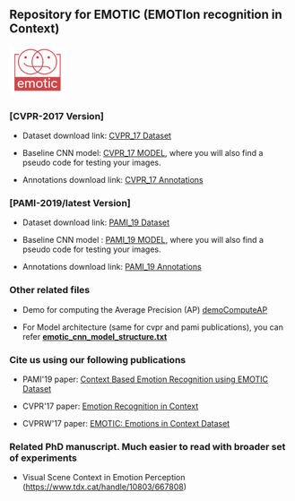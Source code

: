 ## Repository for EMOTIC (EMOTIon recognition in Context)

<img src="EMOTIC_mean_images/emotic_logo.png" alt="drawing" width="100"/>

### [CVPR-2017 Version]
+ Dataset download link: [CVPR_17 Dataset](https://1drv.ms/u/s!AkYHbdGNmIVCgbYUedjPzUcYlpFzBQ?e=qZSaz4)

+ Baseline CNN model: [CVPR_17 MODEL](https://1drv.ms/u/s!AkYHbdGNmIVCgbYX2EL2jNIbpwcHug?e=T3jNGn), where you will also find a pseudo code for testing your images. 

+ Annotations download link: [CVPR_17 Annotations](https://www.dropbox.com/s/fm1iokznqig7apc/CVPR17_Annotations.mat?dl=0)

### [PAMI-2019/latest Version]
+ Dataset download link: [PAMI_19 Dataset](https://1drv.ms/u/s!AkYHbdGNmIVCgbYQDYA2pHfy9xxhXw?e=uMCtpF)

+ Baseline CNN model : [PAMI_19 MODEL](https://1drv.ms/u/s!AkYHbdGNmIVCgbYSIcSFYJgcApIRKw?e=slJTZp), where you will also find a pseudo code for testing your images. 

+ Annotations download link: [PAMI_19 Annotations](https://1drv.ms/u/s!AkYHbdGNmIVCgbYJxp1EtUplH6BhSw?e=VUP26u)

### Other related files 
+ Demo for computing the Average Precision (AP) [demoComputeAP](https://www.dropbox.com/s/7bff0ucw2monn38/demoComputeAP.zip?dl=0)

+ For Model architecture (same for cvpr and pami publications), you can refer [**emotic_cnn_model_structure.txt**](https://1drv.ms/t/s!AkYHbdGNmIVCgbYV2ymTghehKLdxBg?e=PMyGgc)

### Cite us using our following publications
+ PAMI'19 paper: [Context Based Emotion Recognition using EMOTIC Dataset](https://ieeexplore.ieee.org/document/8713881)

+ CVPR'17 paper: [Emotion Recognition in Context](http://openaccess.thecvf.com/content_cvpr_2017/html/Kosti_Emotion_Recognition_in_CVPR_2017_paper.html)

+ CVPRW'17 paper: [EMOTIC: Emotions in Context Dataset](http://openaccess.thecvf.com/content_cvpr_2017_workshops/w41/html/Lapedriza_EMOTIC_Emotions_in_CVPR_2017_paper.html)

### Related PhD manuscript. Much easier to read with broader set of experiments
+ Visual Scene Context in Emotion Perception (https://www.tdx.cat/handle/10803/667808)

